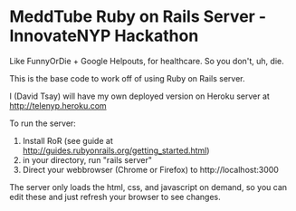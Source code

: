 MeddTube Ruby on Rails Server - InnovateNYP Hackathon
========

Like FunnyOrDie + Google Helpouts, for healthcare. So you don't, uh, die.

This is the base code to work off of using Ruby on Rails server.  

I (David Tsay) will have my own deployed version on Heroku server at http://telenyp.heroku.com

To run the server:

1. Install RoR (see guide at http://guides.rubyonrails.org/getting_started.html)
2. in your directory, run "rails server"
3. Direct your webbrowser (Chrome or Firefox) to http://localhost:3000

The server only loads the html, css, and javascript on demand, so you can edit these and just refresh your browser to see changes.



